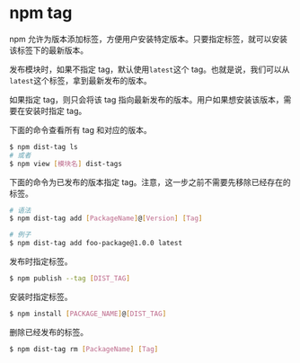 # npm tag

npm 允许为版本添加标签，方便用户安装特定版本。只要指定标签，就可以安装该标签下的最新版本。

发布模块时，如果不指定 tag，默认使用`latest`这个 tag。也就是说，我们可以从`latest`这个标签，拿到最新发布的版本。

如果指定 tag，则只会将该 tag 指向最新发布的版本。用户如果想安装该版本，需要在安装时指定 tag。

下面的命令查看所有 tag 和对应的版本。

```bash
$ npm dist-tag ls
# 或者
$ npm view [模块名] dist-tags
```

下面的命令为已发布的版本指定 tag。注意，这一步之前不需要先移除已经存在的标签。

```bash
# 语法
$ npm dist-tag add [PackageName]@[Version] [Tag]

# 例子
$ npm dist-tag add foo-package@1.0.0 latest
```

发布时指定标签。

```bash
$ npm publish --tag [DIST_TAG]
```

安装时指定标签。

```bash
$ npm install [PACKAGE_NAME]@[DIST_TAG]
```

删除已经发布的标签。

```bash
$ npm dist-tag rm [PackageName] [Tag]
```

